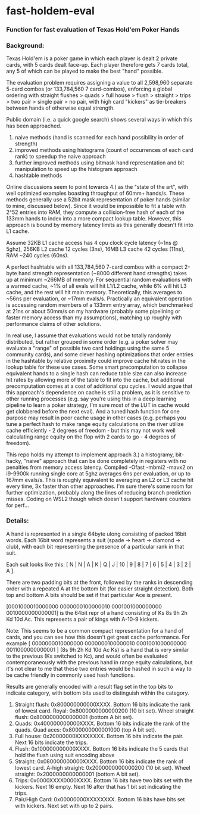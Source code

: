 # fast-holdem-eval

### Function for fast evaluation of Texas Hold'em Poker Hands

### Background:

Texas Hold'em is a poker game in which each player is dealt 2 private cards, with 5 cards dealt face-up. Each player therefore gets 7 cards total, any 5 of which can be played to make the best "hand" possible.

The evaluation problem requires assigning a value to all 2,598,960 separate 5-card combos (or 133,784,560 7 card-combos), enforcing a global ordering with straight flushes > quads > full house > flush > straight > trips > two pair > single pair > no pair, with high card "kickers" as tie-breakers between hands of otherwise equal strength.

Public domain (i.e. a quick google search) shows several ways in which this has been approached. 
1. naive methods (hand is scanned for each hand possibility in order of strength) 
2. improved methods using histograms (count of occurrences of each card rank) to speedup the naive approach
3. further improved methods using bitmask hand representation and bit manipulation to speed up the histogram approach 
4. hashtable methods

Online discussions seem to point towards 4.) as the "state of the art", with well optimized examples boasting throughput of 60mm+ hands/s. These methods generally use a 52bit mask representation of poker hands (similar to mine, discussed below). Since it would be impossible to fit a table with 2^52 entries into RAM, they compute a collision-free hash of each of the 133mm hands to index into a more compact lookup table. However, this approach is bound by memory latency limits as this generally doesn't fit into L1 cache. 

Assume 32KB L1 cache access has 4 cpu clock cycle latency (~1ns @ 5ghz), 256KB L2 cache 12 cycles (3ns), 16MB L3 cache 42 cycles (11ns), RAM ~240 cycles (60ns).

A perfect hashtable with all 133,784,560 7-card combos with a compact 2-byte hand strength representation (~8000 different hand strengths) takes up at minimum ~266MB of memory. For sequential random evaluations with a warmed cache, ~1% of all evals will hit L1/L2 cache, while 6% will hit L3 cache, and the rest will hit main memory. Theoretically, this averages to ~56ns per evaluation, or ~17mm evals/s. Practically an equivalent operation is accessing random members of a 133mm entry array, which benchmarked at 21ns or about 50mm/s on my hardware (probably some pipelining or faster memory access than my assumptions), matching up roughly with performance claims of other solutions. 

In real use, I assume that evaluations would not be totally randomly distributed, but rather grouped in some order (e.g. a poker solver may evaluate a "range" of possible two card holdings using the same 5 community cards), and some clever hashing optimizations that order entries in the hashtable by relative proximity could improve cache hit rates in the lookup table for these use cases. Some smart precomputation to collapse equivalent hands to a single hash can reduce table size can also increase hit rates by allowing more of the table to fit into the cache, but additional precomputation comes at a cost of additional cpu cycles. I would argue that this approach's dependence on cache is still a problem, as it is sensitive to other running processes (e.g. say you're using this in a deep learning pipeline to learn a poker strategy, I'm sure most of the LUT in cache would get clobbered before the next eval). And a tuned hash function for one purpose may result in poor cache usage in other cases (e.g. perhaps you tune a perfect hash to make range equity calculations on the river utilize cache efficiently - 2 degrees of freedom - but this may not work well calculating range equity on the flop with 2 cards to go - 4 degrees of freedom).

This repo holds my attempt to implement approach 3.) a histogramy, bit-hacky, "naive" approach that can be done completely in registers with no penalties from memory access latency. Compiled -Ofast -mbmi2 -mavx2 on i9-9900k running single core at 5ghz averages 6ns per evaluation, or up to 167mm evals/s. This is roughly equivalent to averaging an L2 or L3 cache hit every time, 3x faster than other approaches. I'm sure there's some room for further optimization, probably along the lines of reducing branch prediction misses. Coding on WSL2 though which doesn't support hardware counters for perf...

### Details:
A hand is represented in a single 64byte ulong consisting of packed 16bit words. Each 16bit word represents a suit (spade -> heart -> diamond -> club), with each bit representing the presence of a particular rank in that suit.

Each suit looks like this: [ N | N | A | K | Q | J | 10 | 9 | 8 | 7 | 6 | 5 | 4 | 3 | 2 | A ].

There are two padding bits at the front, followed by the ranks in descending order with a repeated A at the bottom bit (for easier straight detection). Both top and bottom A bits should be set if that particular Ace is present. 

[0001000010000000 0000000100000010 0001001000000000 0010000000000001] is the 64bit repr of a hand consisting of Ks 8s 9h 2h Kd 10d Ac. This represents a pair of kings with A-10-9 kickers.

Note: This seems to be a common compact representation for a hand of cards, and you can see how this doesn't get great cache performance. For example [ 0000000010000000 0000000100000010 0001001000000000 0011000000000001 ] (8s 9h 2h Kd 10d Ac Ks) is a hand that is very similar to the previous (Ks switched to Kc), and would often be evaluated contemporaneously with the previous hand in range equity calculations, but it's not clear to me that these two entries would be hashed in such a way to be cache friendly in commonly used hash functions.

Results are generally encoded with a result flag set in the top bits to indicate category, with bottom bits used to distinguish within the category.
1. Straight flush: 0x800000000000XXXX. Bottom 16 bits indicate the rank of lowest card. Royal: 0x8000000000000200 (10 bit set). Wheel straight flush: 0x8000000000000001 (bottom A bit set).
2. Quads: 0x400000000000XXXX. Bottom 16 bits indicate the rank of the quads. Quad aces: 0x8000000000001000 (top A bit set).
3. Full house: 0x20000000XXXXXXXX. Bottom 16 bits indicate the pair. Next 16 bits indicate the trips.
4. Flush: 0x100000000000XXXX. Bottom 16 bits indicate the 5 cards that hold the flush using suit encoding above
5. Straight: 0x080000000000XXXX. Bottom 16 bits indicate the rank of lowest card. A-high straight: 0x2000000000000200 (10 bit set). Wheel straight: 0x2000000000000001 (bottom A bit set).
6. Trips: 0x0000XXXX0000XXXX. Bottom 16 bits have two bits set with the kickers. Next 16 empty. Next 16 after that has 1 bit set indicating the trips.
7. Pair/High Card: 0x00000000XXXXXXXX. Bottom 16 bits have bits set with kickers. Next set with up to 2 pairs.


